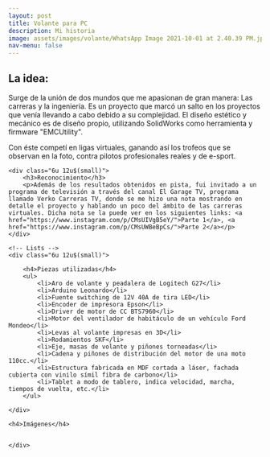 ```yaml
---
layout: post
title: Volante para PC
description: Mi historia
image: assets/images/volante/WhatsApp Image 2021-10-01 at 2.40.39 PM.jpeg
nav-menu: false
---
```


<!-- Main -->
<div id="main" class="alt">

<!-- One -->
<section id="one">
	<div class="inner">

<!-- Content -->
<h2 id="content">La idea:</h2>
<p>Surge de la unión de dos mundos que me apasionan de gran manera: Las carreras y la ingeniería. Es un proyecto que marcó un salto en los proyectos que venía llevando a cabo debido a su complejidad. El diseño estético y mecánico es de diseño propio, utilizando SolidWorks como herramienta y firmware "EMCUtility".</p>
<p>Con éste competí en ligas virtuales, ganando así los trofeos que se observan en la foto, contra pilotos profesionales reales y de e-sport.</p>
<div class="row">
	
	<div class="6u 12u$(small)">
		<h3>Reconocimiento</h3>
		<p>Además de los resultados obtenidos en pista, fui invitado a un programa de televisión a través del canal El Garage TV, programa llamado Verko Carreras TV, donde se me hizo una nota mostrando en detalle el proyecto y hablando un poco del ámbito de las carreras virtuales. Dicha nota se la puede ver en los siguientes links: <a href="https://www.instagram.com/p/CMsUIVgB5eY/">Parte 1</a>, <a href="https://www.instagram.com/p/CMsUWBeBpCs/">Parte 2</a></p>
	</div>
	
	<!-- Lists -->
	<div class="6u 12u$(small)">

		<h4>Piezas utilizadas</h4>
		<ul>
			<li>Aro de volante y peadalera de Logitech G27</li>
			<li>Arduino Leonardo</li>
			<li>Fuente switching de 12V 40A de tira LED</li>
			<li>Encoder de impresora Epson</li>
			<li>Driver de motor de CC BTS7960</li>
			<li>Motor del ventilador de habitáculo de un vehículo Ford Mondeo</li>
			<li>Levas al volante impresas en 3D</li>
			<li>Rodamientos SKF</li>
			<li>Eje, masas de volante y piñones torneadas</li>
			<li>Cadena y piñones de distribución del motor de una moto 110cc.</li>
			<li>Estructura fabricada en MDF cortada a láser, fachada cubierta con vinilo símil fibra de carbono</li>
			<li>Tablet a modo de tablero, indica velocidad, marcha, tiempos de vuelta, etc.</li>
		</ul>

	</div>
	
	<h4>Imágenes</h4>
<div class="box alt">
	<div class="row 50% uniform">
		<div class="4u"><span class="image fit"><img src="https://cristianbassan.github.io/portfolio/assets/images/volante/ezgif-2-ab5c98c5177f.gif" alt="" /></span></div>
		<div class="4u"><span class="image fit"><img src="https://cristianbassan.github.io/portfolio/assets/images/volante/WhatsApp Image 2021-10-01 at 1.53.07 PM (3).jpeg" alt="" /></span></div>
		<div class="4u$"><span class="image fit"><img src="https://cristianbassan.github.io/portfolio/assets/images/volante/ezgif-2-ba7f1bfeefd0.gif" alt="" /></span></div>
		<div class="4u"><span class="image fit"><img src="https://cristianbassan.github.io/portfolio/assets/images/volante/WhatsApp Image 2021-10-01 at 1.59.11 PM.jpeg" alt="" /></span></div>
		<div class="4u"><span class="image fit"><img src="https://cristianbassan.github.io/portfolio/assets/images/volante/WhatsApp Image 2021-10-01 at 1.53.07 PM (1).jpeg" alt="" /></span></div>
		<div class="4u$"><span class="image fit"><img src="https://cristianbassan.github.io/portfolio/assets/images/volante/WhatsApp Image 2021-10-01 at 1.53.07 PM.jpeg" alt="" /></span></div>
		
		
	</div>
</div>
<!-- 	AAAAAAAAAAAAAAAAAAAAAAAAAAAAAAAAAAAAAAAAAAAAAAAAAAAAAAAAAAAA -->
	
</div>
</section>

</div> 
